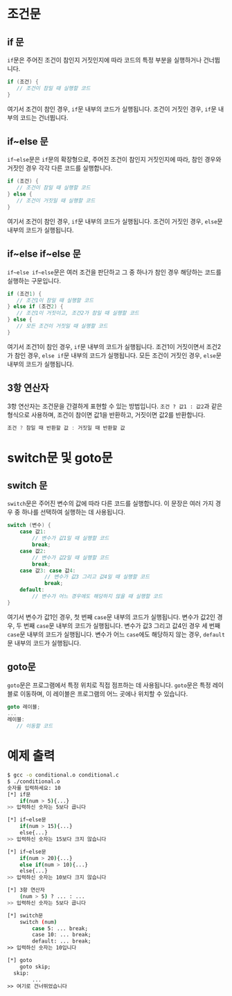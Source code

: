 # 조건문

## if 문

`if`문은 주어진 조건이 참인지 거짓인지에 따라 코드의 특정 부분을 실행하거나 건너뜁니다. 

```c
if (조건) {
   // 조건이 참일 때 실행할 코드
}

```

여기서 조건이 참인 경우, `if`문 내부의 코드가 실행됩니다. 조건이 거짓인 경우, `if`문 내부의 코드는 건너뜁니다.

## if~else 문

`if~else`문은 `if`문의 확장형으로, 주어진 조건이 참인지 거짓인지에 따라, 참인 경우와 거짓인 경우 각각 다른 코드를 실행합니다.

```c
if (조건) {
   // 조건이 참일 때 실행할 코드
} else {
   // 조건이 거짓일 때 실행할 코드
}

```

여기서 조건이 참인 경우, `if`문 내부의 코드가 실행됩니다. 조건이 거짓인 경우, `else`문 내부의 코드가 실행됩니다.

## if~else if~else 문

`if~else if~else`문은 여러 조건을 판단하고 그 중 하나가 참인 경우 해당하는 코드를 실행하는 구문입니다.

```c
if (조건1) {
   // 조건1이 참일 때 실행할 코드
} else if (조건2) {
   // 조건1이 거짓이고, 조건2가 참일 때 실행할 코드
} else {
   // 모든 조건이 거짓일 때 실행할 코드
}

```

여기서 조건1이 참인 경우, `if`문 내부의 코드가 실행됩니다. 조건1이 거짓이면서 조건2가 참인 경우, `else if`문 내부의 코드가 실행됩니다. 모든 조건이 거짓인 경우, `else`문 내부의 코드가 실행됩니다.

## 3항 연산자

3항 연산자는 조건문을 간결하게 표현할 수 있는 방법입니다. `조건 ? 값1 : 값2`과 같은 형식으로 사용하며, 조건이 참이면 값1을 반환하고, 거짓이면 값2를 반환합니다.

```c
조건 ? 참일 때 반환할 값 : 거짓일 때 반환할 값
```

# switch문 및 goto문

## switch 문

`switch`문은 주어진 변수의 값에 따라 다른 코드를 실행합니다. 이 문장은 여러 가지 경우 중 하나를 선택하여 실행하는 데 사용됩니다.

```c
switch (변수) {
    case 값1:
        // 변수가 값1일 때 실행할 코드
        break;
    case 값2:
        // 변수가 값2일 때 실행할 코드
        break;
    case 값3: case 값4:
		    // 변수가 값3 그리고 값4일 때 실행할 코드
		    break;
    default:
        // 변수가 어느 경우에도 해당하지 않을 때 실행할 코드
}

```

여기서 변수가 값1인 경우, 첫 번째 `case`문 내부의 코드가 실행됩니다. 변수가 값2인 경우, 두 번째 `case`문 내부의 코드가 실행됩니다. 변수가 값3 그리고 값4인 경우 세 번째 `case`문 내부의 코드가 실행됩니다. 변수가 어느 `case`에도 해당하지 않는 경우, `default`문 내부의 코드가 실행됩니다.

## goto문

`goto`문은 프로그램에서 특정 위치로 직접 점프하는 데 사용됩니다. `goto`문은 특정 레이블로 이동하며, 이 레이블은 프로그램의 어느 곳에나 위치할 수 있습니다.

```c
goto 레이블;
...
레이블:
   // 이동할 코드

```

# 예제 출력

```bash
$ gcc -o conditional.o conditional.c
$ ./conditional.o
숫자를 입력하세요: 10
[*] if문
    if(num > 5){...}
>> 입력하신 숫자는 5보다 큽니다

[*] if~else문
    if(num > 15){...}
    else{...}
>> 입력하신 숫자는 15보다 크지 않습니다

[*] if~else문
    if(num > 20){...}
    else if(num > 10){...}
    else{...}
>> 입력하신 숫자는 10보다 크지 않습니다

[*] 3항 연산자
    (num > 5) ? ... : ...
>> 입력하신 숫자는 5보다 큽니다

[*] switch문
    switch (num)
        case 5: ... break;
        case 10: ... break;
        default: ... break;
>> 입력하신 숫자는 10입니다

[*] goto
    goto skip;
  skip:
        ...
>> 여기로 건너뛰었습니다
```